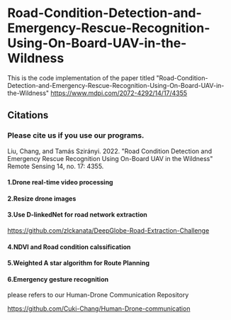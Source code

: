 # Road-Condition-Detection-and-Emergency-Rescue-Recognition-Using-On-Board-UAV-in-the-Wildness
This is the code implementation of the paper titled "Road-Condition-Detection-and-Emergency-Rescue-Recognition-Using-On-Board-UAV-in-the-Wildness" https://www.mdpi.com/2072-4292/14/17/4355

## Citations
### Please cite us if you use our programs.
Liu, Chang, and Tamás Szirányi. 2022. "Road Condition Detection and Emergency Rescue Recognition Using On-Board UAV in the Wildness" Remote Sensing 14, no. 17: 4355. 

#### 1.Drone real-time video processing 

#### 2.Resize drone images 

#### 3.Use D-linkedNet for road network extraction
https://github.com/zlckanata/DeepGlobe-Road-Extraction-Challenge 

#### 4.NDVI and Road condition calssification

#### 5.Weighted A star algorithm for Route Planning

#### 6.Emergency gesture recognition
please refers to our Human-Drone Communication Repository 

https://github.com/Cuki-Chang/Human-Drone-communication

